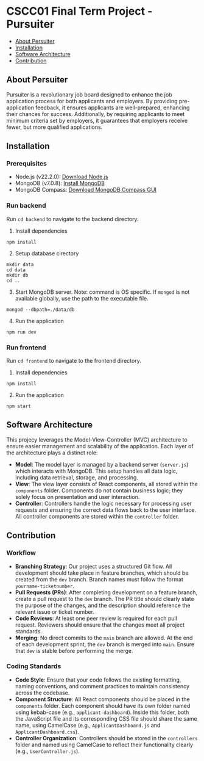# CSCC01 Final Term Project - Pursuiter

- [About Persuiter](#about-persuiter)
- [Installation](#installation)
- [Software Architecture](#software-architecture)
- [Contribution](#contribution)

## About Persuiter

Pursuiter is a revolutionary job board designed to enhance the job application process for both applicants and employers. By providing pre-application feedback, it ensures applicants are well-prepared, enhancing their chances for success. Additionally, by requiring applicants to meet minimum criteria set by employers, it guarantees that employers receive fewer, but more qualified applications.

## Installation

### Prerequisites

- Node.js (v22.2.0): [Download Node.js](https://nodejs.org/en/download/package-manager)
- MongoDB (v7.0.8): [Install MongoDB](https://www.mongodb.com/docs/manual/administration/install-community/)
- MongoDB Compass: [Download MongoDB Compass GUI](https://www.mongodb.com/try/download/atlascli)

### Run backend

Run `cd backend` to navigate to the backend directory.

1. Install dependencies

```
npm install
```

2. Setup database cirectory

```
mkdir data
cd data
mkdir db
cd ..
```

3. Start MongoDB server. Note: command is OS specific. If `mongod` is not available globally, use the path to the executable file.

```
mongod --dbpath=./data/db
```

4. Run the application

```
npm run dev
```

### Run frontend

Run `cd frontend` to navigate to the frontend directory.

1. Install dependencies

```
npm install
```

2. Run the application

```
npm start
```

## Software Architecture

This projecy leverages the Model-View-Controller (MVC) architecture to ensure easier management and scalability of the application. Each layer of the architecture plays a distinct role:

- **Model**: The model layer is managed by a backend server (`server.js`) which interacts with MongoDB. This setup handles all data logic, including data retrieval, storage, and processing.
- **View**: The view layer consists of React components, all stored within the `components` folder. Components do not contain business logic; they solely focus on presentation and user interaction.
- **Controller**: Controllers handle the logic necessary for processing user requests and ensuring the correct data flows back to the user interface. All controller components are stored within the `controller` folder.

## Contribution

### Workflow

- **Branching Strategy**: Our project uses a structured Git flow. All development should take place in feature branches, which should be created from the `dev` branch. Branch names must follow the format `yourname-ticketnumber`.
- **Pull Requests (PRs)**: After completing development on a feature branch, create a pull request to the `dev` branch. The PR title should clearly state the purpose of the changes, and the description should reference the relevant issue or ticket number.
- **Code Reviews**: At least one peer review is required for each pull request. Reviewers should ensure that the changes meet all project standards.
- **Merging**: No direct commits to the `main` branch are allowed. At the end of each development sprint, the `dev` branch is merged into `main`. Ensure that `dev` is stable before performing the merge.

### Coding Standards

- **Code Style**: Ensure that your code follows the existing formatting, naming conventions, and comment practices to maintain consistency across the codebase.
- **Component Structure**: All React components should be placed in the `components` folder. Each component should have its own folder named using kebab-case (e.g., `applicant-dashboard`). Inside this folder, both the JavaScript file and its corresponding CSS file should share the same name, using CamelCase (e.g., `ApplicantDashboard.js` and `ApplicantDashboard.css`).
- **Controller Organization**: Controllers should be stored in the `controllers` folder and named using CamelCase to reflect their functionality clearly (e.g., `UserController.js`).
